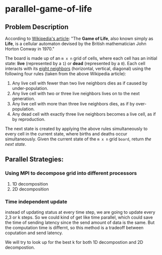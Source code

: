 # parallel-game-of-life

## Problem Description

According to [Wikipedia's article](https://en.wikipedia.org/wiki/Conway's_Game_of_Life): "The **Game of Life**, also known simply as **Life**, is a cellular automaton devised by the British mathematician John Horton Conway in 1970."

The board is made up of an `m x n` grid of cells, where each cell has an initial state: **live** (represented by a `1`) or **dead** (represented by a `0`). Each cell interacts with its [eight neighbors](https://en.wikipedia.org/wiki/Moore_neighborhood) (horizontal, vertical, diagonal) using the following four rules (taken from the above Wikipedia article):
<!-- self 1, neighbour <2 die
self 1, neighobour 2 or 3 , live
self 1 neighobour > 3 , die
self 0, neighbour 3  live -->
1. Any live cell with fewer than two live neighbors dies as if caused by under-population.
2. Any live cell with two or three live neighbors lives on to the next generation.
3. Any live cell with more than three live neighbors dies, as if by over-population.
4. Any dead cell with exactly three live neighbors becomes a live cell, as if by reproduction.

The next state is created by applying the above rules simultaneously to every cell in the current state, where births and deaths occur simultaneously. Given the current state of the `m x n` grid `board`, return *the next state*.



## Parallel Strategies:

### Using MPI to decompose grid into different processors



1. 1D decomposition
2. 2D decomposition

### Time independent update

instead of updating status at every time step, we are going to update every 2,3 or k steps.  So we could kind of get like time parallel, which could save the time of sending latency since the send amount of data is the same. But the computation time is differnt, so this method is a tradeoff between coputation and send latency. 

We will try to look up for the best k for both 1D decompostion and 2D decompostion.

